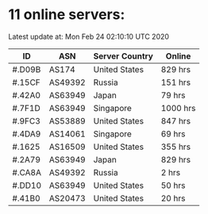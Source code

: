 # 11 online servers:

Latest update at: Mon Feb 24 02:10:10 UTC 2020

| ID | ASN | Server Country | Online |
| -- | --- | -------------- | ------ |
| #.D09B | AS174 | United States | 829 hrs |
| #.15CF | AS49392 | Russia | 151 hrs |
| #.42A0 | AS63949 | Japan | 79 hrs |
| #.7F1D | AS63949 | Singapore | 1000 hrs |
| #.9FC3 | AS53889 | United States | 847 hrs |
| #.4DA9 | AS14061 | Singapore | 69 hrs |
| #.1625 | AS16509 | United States | 355 hrs |
| #.2A79 | AS63949 | Japan | 829 hrs |
| #.CA8A | AS49392 | Russia | 2 hrs |
| #.DD10 | AS63949 | United States | 50 hrs |
| #.41B0 | AS20473 | United States | 20 hrs |

